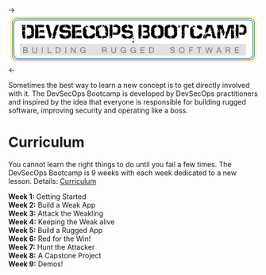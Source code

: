 ->![DevSecOps BootCamp](./docs/_images/DevSecOpsBootCamp.png)<-



Sometimes the best way to learn a new concept is to get directly involved with it.  The DevSecOps Bootcamp is developed by DevSecOps practitioners and inspired by the idea that everyone is responsible for building rugged software, improving security and operating like a boss.

# Curriculum
You cannot learn the right things to do until you fail a few times.  The DevSecOps Bootcamp is 9 weeks with each week dedicated to a new lesson.  Details: [Curriculum](CURRICULUM.md)

**Week 1:**  Getting Started       
**Week 2:**  Build a Weak App        
**Week 3:**  Attack the Weakling             
**Week 4:**  Keeping the Weak alive       
**Week 5:**  Build a Rugged App        
**Week 6:**  Red for the Win!        
**Week 7:**  Hunt the Attacker        
**Week 8:**  A Capstone Project   
**Week 9:**  Demos!

